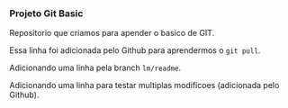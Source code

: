### Projeto Git Basic

Repositorio que criamos para apender o basico de GIT.

Essa linha foi adicionada pelo Github para aprendermos o `git pull`.

Adicionando uma linha pela branch `lm/readme`.

Adicionando uma linha para testar multiplas modificoes (adicionada pelo Github).
